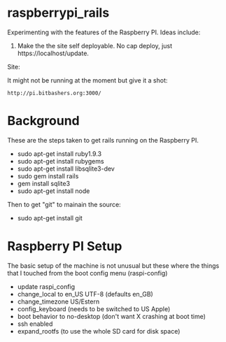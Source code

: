 raspberrypi_rails
=================

Experimenting with the features of the Raspberry PI. Ideas include:

1) Make the the site self deployable. No cap deploy, just https://localhost/update.

Site:

It might not be running at the moment but give it a shot:

    http://pi.bitbashers.org:3000/

Background
==========

These are the steps taken to get rails running on the Raspberry PI.

-  sudo apt-get install ruby1.9.3
-  sudo apt-get install rubygems
-  sudo apt-get install libsqlite3-dev
-  sudo gem install rails
-  gem install sqlite3
-  sudo apt-get install node

Then to get "git" to mainain the source:

-  sudo apt-get install git

Raspberry PI Setup
==================
The basic setup of the machine is not unusual but these where the things
that I touched from the boot config menu (raspi-config)

-  update raspi_config
-  change_local to en_US UTF-8 (defaults en_GB)
-  change_timezone US/Estern
-  config_keyboard (needs to be switched to US Apple)
-  boot behavior to no-desktop (don't want X crashing at boot time)
-  ssh enabled
-  expand_rootfs (to use the whole SD card for disk space)



